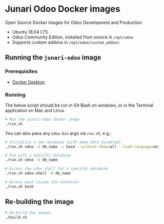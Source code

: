 # Junari Odoo Docker images

Open Source Docker images for Odoo Development and Production

* Ubuntu 18.04 LTS
* Odoo Community Edition, installed from source in `/opt/odoo`
* Supports custom addons in `/opt/odoo/custom_addons`

## Running the `junari-odoo` image

### Prerequisites

* [Docker Desktop](https://www.docker.com/products/docker-desktop)

### Running

The below script should be run in Git Bash on windows, or in the Terminal application on Mac and Linux

```bash
# Run the junari-odoo docker image
./run.sh
```

You can also pass any `odoo-bin` args via `run.sh`, e.g.:

```bash
# Initialise a new database (with demo data disabled)
./run.sh odoo -d db_name -i base --without-demo=all --load-language=en_GB

# Run with a specific database
./run.sh odoo -d db_name

# Access the odoo shell for a specific database
./run.sh odoo-shell -d db_name

# Access bash inside the container
./run.sh bash
```

## Re-building the image

```bash
# Re-build the images
./build.sh
```
